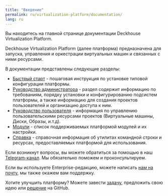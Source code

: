 ```yaml
---
title: "Введение"
permalink: ru/virtualization-platform/documentation/
lang: ru
---
```


Вы находитесь на главной странице документации Deckhouse Virtualization Platform.

Deckhouse Virtualization Platform (далее платформа) предназначена для запуска, управления и оркестрации виртуальных машин и связанных с ними ресурсами.

В документации представлены следующие разделы:
- [Быстрый старт](documentation/admin/install/steps/prepare.html) - пошаговая инструкция по установке типовой конфигурации платформы.
- [Руководство администратора](../documentation/admin/overview.html) - раздел содержит информацию по требованиям, порядку установки и конфигурированию подсистем платформы, а также информацию для создания проектов пользователей и организацию доступа к ним.
- [Руководство пользователя](../../documentation/user/overview.html) - информация по управлению пользовательскими ресурсами проектов (Виртуальные машины, Диски, Образы, и.т.д).
- [Модули](../../documentation/modules/list.html) - список поддерживаемых платформой модулей и их настройки.
- [Справка](../../documentation/reference/configuration-module.html) - справочная информация об утилитах командной строки и ресурсах, предоставляемых платформой для использования.

Если возникнут вопросы, вы можете обратиться за помощью в наш [Telegram-канал](https://t.me/deckhouse_ru). Мы обязательно поможем и проконсультируем.

Если вы используете Enterprise-редакцию, можете написать [нам на почту](support@deckhouse.ru), мы также окажем вам поддержку.

Хотите улучшить платформу? Можете завести [задачу](https://github.com/deckhouse/virtualization/issues/), предложить свою идею или [решение](https://github.com/deckhouse/virtualization/blob/main/CONTRIBUTING.md) на GitHub.

